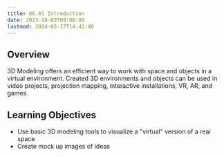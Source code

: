 ```yaml
---
title: 06.01 Introduction
date: 2023-10-03T09:00:00
lastmod: 2024-05-17T14:42:40
---
```


## Overview

3D Modeling offers an efficient way to work with space and objects in a virtual environment. Created 3D environments and objects can be used in video projects, projection mapping, interactive installations, VR, AR, and games.

## Learning Objectives

- Use basic 3D modeling tools to visualize a "virtual" version of a real space
- Create mock up images of ideas
